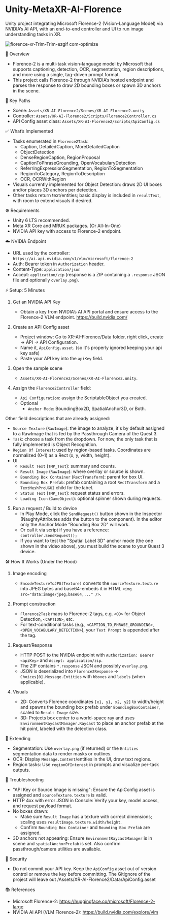 # Unity-MetaXR-AI-Florence
Unity project integrating Microsoft Florence-2 (Vision-Language Model) via NVIDIA’s AI API, with an end-to-end controller and UI to run image understanding tasks in XR.

![florence-xr-Trim-Trim-ezgif com-optimize](https://github.com/user-attachments/assets/429c9837-574e-4857-8843-1727167f73c3)

🔎 Overview
- Florence-2 is a multi-task vision-language model by Microsoft that supports captioning, detection, OCR, segmentation, region descriptions, and more using a single, tag-driven prompt format.
- This project calls Florence-2 through NVIDIA’s hosted endpoint and parses the response to draw 2D bounding boxes or spawn 3D anchors in the scene.

📁 Key Paths
- Scene: `Assets/XR-AI-Florence2/Scenes/XR-AI-Florence2.unity`
- Controller: `Assets/XR-AI-Florence2/Scripts/Florence2Controller.cs`
- API Config asset class: `Assets/XR-AI-Florence2/Scripts/ApiConfig.cs`

✅ What’s Implemented
- Tasks enumerated in `Florence2Task`:
  - Caption, DetailedCaption, MoreDetailedCaption
  - ObjectDetection
  - DenseRegionCaption, RegionProposal
  - CaptionToPhraseGrounding, OpenVocabularyDetection
  - ReferringExpressionSegmentation, RegionToSegmentation
  - RegionToCategory, RegionToDescription
  - OCR, OCRWithRegion
- Visuals currently implemented for Object Detection: draws 2D UI boxes and/or places 3D anchors per detection.
- Other tasks return text/entities; basic display is included in `resultText`, with room to extend visuals if desired.

⚙️ Requirements
- Unity 6 LTS recommended.
- Meta XR Core and MRUK packages. (Or All-In-One)
- NVIDIA API key with access to Florence-2 endpoint.

☁️ NVIDIA Endpoint
- URL used by the controller: `https://ai.api.nvidia.com/v1/vlm/microsoft/florence-2`
- Auth: Bearer token in `Authorization` header.
- Content-Type: `application/json`
- Accept: `application/zip` (response is a ZIP containing a `.response` JSON file and optionally `overlay.png`).

⚡ Setup: 5 Minutes
1) Get an NVIDIA API Key
   - Obtain a key from NVIDIA’s AI API portal and ensure access to the Florence-2 VLM endpoint. https://build.nvidia.com/

2) Create an API Config asset
   - Project window: Go to XR-AI-Florence/Data folder, right click, create → API → API Configuration.
   - Name it, `ApiConfig.asset`. (so it's properly ignored keeping your api key safe)
   - Paste your API key into the `apiKey` field.

3) Open the sample scene
   - `Assets/XR-AI-Florence2/Scenes/XR-AI-Florence2.unity`.

4) Assign the `Florence2Controller` field:
   - `Api Configuration`: assign the ScriptableObject you created.
   - Optional
     - `Anchor Mode`: BoundingBox2D, SpatialAnchor3D, or Both.
  
Other field descriptions that are already assigned:
   - `Source Texture` (`RawImage`): the image to analyze, it's by default assigned to a RawImage that is fed by the Passthrough Camera of the Quest 3.
   - `Task`: choose a task from the dropdown. For now, the only task that is fully implemented is Object Recognition.
   - `Region Of Interest`: used by region-based tasks. Coordinates are normalized (0–1) as a Rect (x, y, width, height).
   - UI
     - `Result Text` (`TMP_Text`): summary and counts.
     - `Result Image` (`RawImage`): where overlay or source is shown.
     - `Bounding Box Container` (`RectTransform`): parent for box UI.
     - `Bounding Box Prefab`: prefab containing a root `RectTransform` and a `TextMeshProUGUI` child for the label.
     - `Status Text` (`TMP_Text`): request status and errors.
     - `Loading Icon` (`GameObject`): optional spinner shown during requests.

5) Run a request / Build to device
   - In Play Mode, click the `SendRequest()` button shown in the Inspector (NaughtyAttributes adds the button to the component). In the editor only the Anchor Mode "Bounding Box 2D" will work.
   - Or call it via script if you have a reference: `controller.SendRequest();`
   - If you want to test the "Spatial Label 3D" anchor mode (the one shown in the video above), you must build the scene to your Quest 3 device.

🛠️ How It Works (Under the Hood)
1) Image encoding
   - `EncodeTextureToJPG(Texture)` converts the `sourceTexture.texture` into JPEG bytes and base64-embeds it in HTML `<img src="data:image/jpeg;base64,..." />`.

2) Prompt construction
   - `Florence2Task` maps to Florence-2 tags, e.g. `<OD>` for Object Detection, `<CAPTION>`, etc.
   - For text-conditional tasks (e.g., `<CAPTION_TO_PHRASE_GROUNDING>`, `<OPEN_VOCABULARY_DETECTION>`), your `Text Prompt` is appended after the tag.

3) Request/Response
   - HTTP POST to the NVIDIA endpoint with `Authorization: Bearer <apiKey>` and `Accept: application/zip`.
   - The ZIP contains `*.response` JSON and possibly `overlay.png`.
   - JSON is deserialized into `Florence2Response` → `Choices[0].Message.Entities` with `bboxes` and `labels` (when applicable).

4) Visuals
   - 2D: Converts Florence coordinates `[x1, y1, x2, y2]` to width/height and spawns the bounding box prefab under `BoundingBoxContainer`, scaled to `Result Image` size.
   - 3D: Projects box center to a world-space ray and uses `EnvironmentRaycastManager.Raycast` to place an anchor prefab at the hit point, labeled with the detection class.

🧩 Extending
- Segmentation: Use `overlay.png` (if returned) or the `Entities` segmentation data to render masks or outlines.
- OCR: Display `Message.Content`/entities in the UI, draw text regions.
- Region tasks: Use `regionOfInterest` in prompts and visualize per-task outputs.

🧯 Troubleshooting
- "API Key or Source Image is missing": Ensure the ApiConfig asset is assigned and `sourceTexture.texture` is valid.
- HTTP 4xx with error JSON in Console: Verify your key, model access, and request payload format.
- No boxes drawn:
  - Make sure `Result Image` has a texture with correct dimensions; scaling uses `resultImage.texture.width/height`.
  - Confirm `Bounding Box Container` and `Bounding Box Prefab` are assigned.
- 3D anchors not appearing: Ensure `EnvironmentRaycastManager` is in scene and `spatialAnchorPrefab` is set. Also confirm passthrough/camera utilities are available.

🔐 Security
- Do not commit your API key. Keep the `ApiConfig` asset out of version control or remove the key before committing. The Gitignore of the project will leave out /Assets/XR-AI-Florence2/Data/ApiConfig.asset

📚 References
- Microsoft Florence-2: https://huggingface.co/microsoft/Florence-2-large
- NVIDIA AI API (VLM Florence-2): https://build.nvidia.com/explore/vlm
